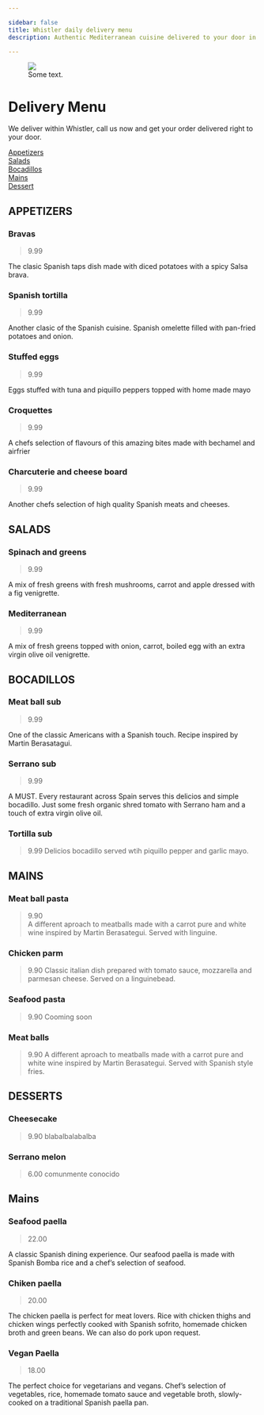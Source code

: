 ```yaml
---

sidebar: false
title: Whistler daily delivery menu
description: Authentic Mediterranean cuisine delivered to your door in Whistler.

---
```

<figure class="full-width-img">
  <img src="/img/EnTuCasa-Paella.jpg">
  <figcaption>Some text.</figcaption>
</figure>

# Delivery Menu

We deliver within Whistler, call us now and get your order delivered right to your door.  

[Appetizers](#appetizers)  
[Salads](#salads)  
[Bocadillos](#bocadillos)  
[Mains](#mains)  
[Dessert](#dessert)  


## APPETIZERS

### Bravas
> 9.99  

The clasic Spanish taps dish made with diced potatoes with a spicy Salsa brava.

### Spanish tortilla
> 9.99  

Another clasic of the Spanish cuisine. Spanish omelette filled with pan-fried potatoes and onion.

### Stuffed eggs
> 9.99

Eggs stuffed with tuna and piquillo peppers topped with home made mayo

### Croquettes
> 9.99

A chefs selection of flavours of this amazing bites made with bechamel and airfrier

### Charcuterie and cheese board
> 9.99

Another chefs selection of high quality Spanish meats and cheeses.


## SALADS

### Spinach and greens  
> 9.99  

A mix of fresh greens with fresh mushrooms, carrot and apple dressed with a fig venigrette.

### Mediterranean 
> 9.99  

A mix of fresh greens topped with onion, carrot, boiled egg with an extra virgin olive oil venigrette.


## BOCADILLOS

### Meat ball sub
> 9.99  

One of the classic Americans with a Spanish touch. Recipe inspired by Martin Berasatagui.

### Serrano sub
> 9.99  

A MUST. Every restaurant across Spain serves this delicios and simple bocadillo. Just some fresh organic shred tomato with Serrano ham and a touch of extra virgin olive oil.

### Tortilla sub
> 9.99
Delicios bocadillo served wtih piquillo pepper and garlic mayo. 


## MAINS

### Meat ball pasta
> 9.90  
A different aproach to meatballs made with a carrot pure and white wine inspired by Martin Berasategui. Served with linguine.

### Chicken parm
> 9.90
Classic italian dish prepared with tomato sauce, mozzarella and parmesan cheese. Served on a linguinebead.

### Seafood pasta
> 9.90
Cooming soon 

### Meat balls 
> 9.90
A different aproach to meatballs made with a carrot pure and white wine inspired by Martin Berasategui. Served with Spanish style fries.


## DESSERTS

### Cheesecake
> 9.90
blabalbalabalba

### Serrano melon
> 6.00
comunmente conocido


## Mains

### Seafood paella 
> 22.00

A classic Spanish dining experience. Our seafood paella is made with Spanish Bomba rice and a chef’s selection of seafood.

### Chiken paella 
> 20.00

The chicken paella is perfect for meat lovers. Rice with chicken thighs and chicken wings perfectly cooked with Spanish sofrito, homemade chicken broth and green beans. We can also do pork upon request.

### Vegan Paella
> 18.00

The perfect choice for vegetarians and vegans. Chef’s selection of vegetables, rice, homemade tomato sauce and vegetable broth, slowly-cooked on a traditional Spanish paella pan.








